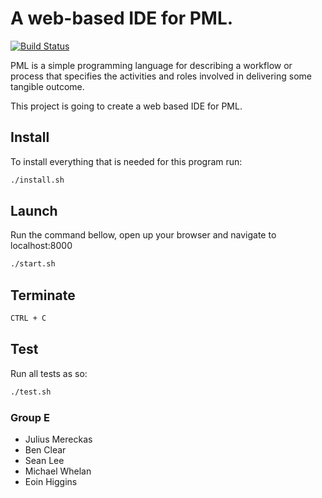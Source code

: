 # A web-based IDE for PML.

[![Build Status](https://travis-ci.org/mereckaj/CS4098-Group-E.svg?branch=master)](https://travis-ci.org/mereckaj/CS4098-Group-E)

PML is a simple programming language for describing a workflow or process that specifies the activities and roles involved in delivering some tangible outcome.

This project is going to create a web based IDE for PML.

Install
-------

To install everything that is needed for this program run:
```bash
./install.sh
```

Launch
------
Run the command bellow, open up your browser and navigate to localhost:8000
```bash
./start.sh
```

Terminate
---------
```bash
CTRL + C
```

Test
----
Run all tests as so:
```bash
./test.sh
```

### Group E
 * Julius Mereckas
 * Ben Clear
 * Sean Lee
 * Michael Whelan
 * Eoin Higgins